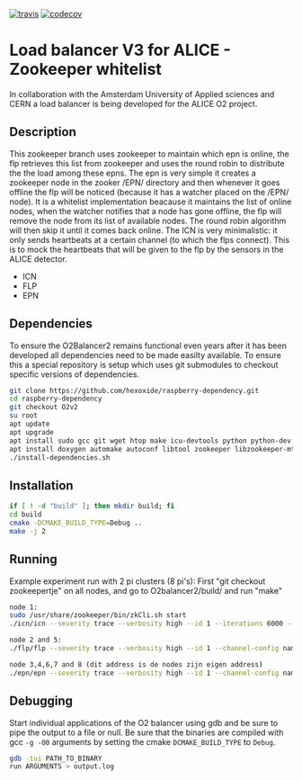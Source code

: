 [![travis](https://api.travis-ci.com/hexoxide/O2-Balancer2.svg?branch=zookeepertje)](https://travis-ci.com/hexoxide/O2-Balancer2) [![codecov](https://codecov.io/gh/hexoxide/O2-Balancer2/branch/zookeepertje/graph/badge.svg)](https://codecov.io/gh/hexoxide/O2-Balancer2)

# Load balancer V3 for ALICE - Zookeeper whitelist 
In collaboration with the Amsterdam University of Applied sciences and CERN a load balancer is being developed for the ALICE O2 project.

## Description
This zookeeper branch uses zookeeper to maintain which epn is online, the flp retrieves this list from zookeeper and uses the round robin to distribute the the load among these epns. The epn is very simple it creates a zookeeper node in the zooker /EPN/ directory and then whenever it goes offline the flp will be noticed (because it has a watcher placed on the /EPN/ node). It is a whitelist implementation beacause it maintains the list of online nodes, when the watcher notifies that a node has gone offline, the flp will remove the node from its list of available nodes. The round robin algorithm will then skip it until it comes back online.
The ICN is very minimalistic: it only sends heartbeats at a certain channel (to which the flps connect). This is to mock the heartbeats that will be given to the flp by the sensors in the ALICE detector. 

* ICN
* FLP
* EPN

## Dependencies
To ensure the O2Balancer2 remains functional even years after it has been developed all dependencies need to be made easilty available. To ensure this a special repository is setup which uses git submodules to checkout specific versions of dependencies.

```bash
git clone https://github.com/hexoxide/raspberry-dependency.git
cd raspberry-dependency
git checkout O2v2
su root
apt update
apt upgrade
apt install sudo gcc git wget htop make icu-devtools python python-dev ant libcppunit-dev 
apt install doxygen automake autoconf libtool zookeeper libzookeeper-mt-dev
./install-dependencies.sh
```

## Installation

```bash
if [ ! -d "build" ]; then mkdir build; fi
cd build
cmake -DCMAKE_BUILD_TYPE=Debug ..
make -j 2
```

## Running
Example experiment run with 2 pi clusters (8 pi's):
First "git checkout zookeepertje" on all nodes, and go to O2balancer2/build/ and run "make"
```bash
node 1:
sudo /usr/share/zookeeper/bin/zkCli.sh start
./icn/icn --severity trace --verbosity high --id 1 --iterations 6000 --rate 200 --channel-config name=broadcast,type=pub,method=bind,rateLogging=0,address=tcp://*:5005

node 2 and 5:
./flp/flp --severity trace --verbosity high --id 1 --channel-config name=broadcast,type=sub,method=connect,rateLogging=1,address=tcp://192.168.1.1:5005

node 3,4,6,7 and 8 (dit address is de nodes zijn eigen address)
./epn/epn --severity trace --verbosity high --id 1 --channel-config name=1,type=pull,method=bind,address=tcp://192.168.1.x:5555,rateLogging=1

```

## Debugging
Start individual applications of the O2 balancer using gdb and be sure to pipe the output to a file or null. Be sure that the binaries are compiled with gcc `-g -O0` arguments by setting the cmake `DCMAKE_BUILD_TYPE` to `Debug`.

```bash
gdb -tui PATH_TO_BINARY
run ARGUMENTS > output.log
```
